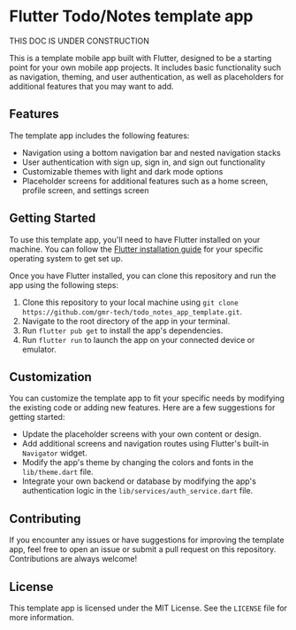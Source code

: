 # Flutter Todo/Notes template app

THIS DOC IS UNDER CONSTRUCTION

This is a template mobile app built with Flutter, designed to be a starting point for your own mobile app projects. It includes basic functionality such as navigation, theming, and user authentication, as well as placeholders for additional features that you may want to add.

## Features

The template app includes the following features:

- Navigation using a bottom navigation bar and nested navigation stacks
- User authentication with sign up, sign in, and sign out functionality
- Customizable themes with light and dark mode options
- Placeholder screens for additional features such as a home screen, profile screen, and settings screen

## Getting Started

To use this template app, you'll need to have Flutter installed on your machine. You can follow the [Flutter installation guide](https://flutter.dev/docs/get-started/install) for your specific operating system to get set up.

Once you have Flutter installed, you can clone this repository and run the app using the following steps:

1. Clone this repository to your local machine using `git clone https://github.com/gmr-tech/todo_notes_app_template.git`.
2. Navigate to the root directory of the app in your terminal.
3. Run `flutter pub get` to install the app's dependencies.
4. Run `flutter run` to launch the app on your connected device or emulator.

## Customization

You can customize the template app to fit your specific needs by modifying the existing code or adding new features. Here are a few suggestions for getting started:

- Update the placeholder screens with your own content or design.
- Add additional screens and navigation routes using Flutter's built-in `Navigator` widget.
- Modify the app's theme by changing the colors and fonts in the `lib/theme.dart` file.
- Integrate your own backend or database by modifying the app's authentication logic in the `lib/services/auth_service.dart` file.

## Contributing

If you encounter any issues or have suggestions for improving the template app, feel free to open an issue or submit a pull request on this repository. Contributions are always welcome!

## License

This template app is licensed under the MIT License. See the `LICENSE` file for more information.
